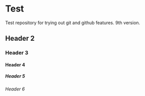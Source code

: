 # Test

Test repository for trying out git and github features. 9th version.

## Header 2
### Header 3
#### Header 4
##### Header 5
###### Header 6